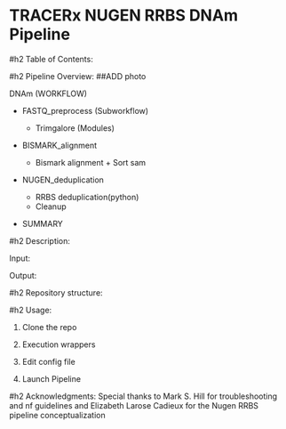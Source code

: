 #  TRACERx NUGEN RRBS DNAm Pipeline

#h2 Table of Contents:

#h2 Pipeline Overview:
 ##ADD photo

DNAm (WORKFLOW)
- FASTQ_preprocess (Subworkflow)
    - Trimgalore (Modules)

- BISMARK_alignment 
    - Bismark alignment + Sort sam

- NUGEN_deduplication
    - RRBS deduplication(python)
    - Cleanup

- SUMMARY

#h2 Description:

Input:

Output:



#h2 Repository structure:

#h2 Usage:
1. Clone the repo

2. Execution wrappers

3. Edit config file

4. Launch Pipeline 

#h2 Acknowledgments:
Special thanks to Mark S. Hill for troubleshooting and nf guidelines and Elizabeth Larose Cadieux for the Nugen RRBS pipeline conceptualization

